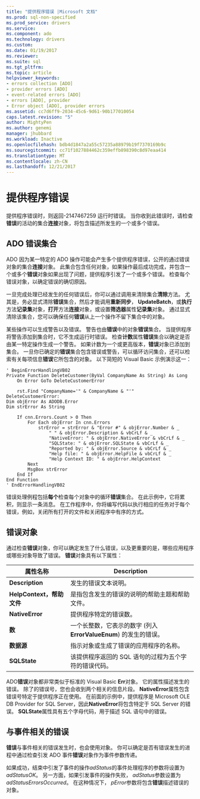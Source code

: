 ```yaml
---
title: "提供程序错误 |Microsoft 文档"
ms.prod: sql-non-specified
ms.prod_service: drivers
ms.service: 
ms.component: ado
ms.technology: drivers
ms.custom: 
ms.date: 01/19/2017
ms.reviewer: 
ms.suite: sql
ms.tgt_pltfrm: 
ms.topic: article
helpviewer_keywords:
- errors collection [ADO]
- provider errors [ADO]
- event-related errors [ADO]
- errors [ADO], provider
- Error object [ADO], provider errors
ms.assetid: cc7d6ff9-2034-45c6-9d61-90b177010054
caps.latest.revision: "5"
author: MightyPen
ms.author: genemi
manager: jhubbard
ms.workload: Inactive
ms.openlocfilehash: bdb4d1847a2a55c57235a88979b19f7370169b9c
ms.sourcegitcommit: cc71f1027884462c359effb898390c8d97eaa414
ms.translationtype: MT
ms.contentlocale: zh-CN
ms.lasthandoff: 12/21/2017
---
```

# <a name="provider-errors"></a>提供程序错误
提供程序错误时，则返回-2147467259 运行时错误。 当你收到此错误时，请检查**错误**的活动的集合**连接**对象，将包含描述所发生的一个或多个错误。  
  
## <a name="the-ado-errors-collection"></a>ADO 错误集合  
 ADO 因为某一特定的 ADO 操作可能会产生多个提供程序错误，公开的通过错误对象的集合**连接**对象。 此集合包含任何对象，如果操作最后成功完成，并包含一个或多个**错误**对象如果出现了问题，提供程序引发了一个或多个错误。 检查每个错误对象，以确定错误的确切原因。  
  
 一旦完成处理已经发生的任何错误后，你可以通过调用来清除集合**清除**方法。 尤其是，务必显式清除**错误**集合，然后才能调用**重新同步**， **UpdateBatch**，或**执行**方法**记录集**对象，**打开**方法**连接**对象，或设置**筛选器**属性**记录集**对象。 通过显式清除该集合，您可以确保任何**错误**从上一个操作不留下集合中的对象。  
  
 某些操作可以生成警告以及错误。 警告也由**错误**中的对象**错误**集合。 当提供程序将警告添加到集合时，它不生成运行时错误。 检查**计数**属性**错误**集合以确定是否由某一特定操作生成一个警告。 如果计数为一个或更高版本，**错误**对象已添加到集合。 一旦你已确定的**错误**集合包含错误或警告，可以循环访问集合，还可以检索有关每项信息**错误**它所包含的对象。 以下简短的 Visual Basic 示例演示这一：  
  
```  
' BeginErrorHandlingVB02  
Private Function DeleteCustomer(ByVal CompanyName As String) As Long  
    On Error GoTo DeleteCustomerError  
  
    rst.Find "CompanyName='" & CompanyName & "'"  
DeleteCustomerError:  
Dim objError As ADODB.Error  
Dim strError As String  
  
    If cnn.Errors.Count > 0 Then  
        For Each objError In cnn.Errors  
            strError = strError & "Error #" & objError.Number & _  
                " " & objError.Description & vbCrLf & _  
                "NativeError: " & objError.NativeError & vbCrLf & _  
                "SQLState: " & objError.SQLState & vbCrLf & _  
                "Reported by: " & objError.Source & vbCrLf & _  
                "Help file: " & objError.HelpFile & vbCrLf & _  
                "Help Context ID: " & objError.HelpContext  
        Next  
        MsgBox strError  
    End If  
End Function  
' EndErrorHandlingVB02  
```  
  
 错误处理例程包括**每个**检查每个对象中的循环**错误**集合。 在此示例中，它将累积，则显示一条消息。 在工作程序中，你将编写代码以执行相应的任务对于每个错误，例如，关闭所有打开的文件和关闭程序中有序的方式。  
  
## <a name="the-error-object"></a>错误对象  
 通过检查**错误**对象，你可以确定发生了什么错误，以及更重要的是，哪些应用程序或哪些对象导致了错误。 **错误**对象具有以下属性：  
  
|属性名称|Description|  
|-------------------|-----------------|  
|**Description**|发生的错误文本说明。|  
|**HelpContext，帮助文件**|是指包含发生的错误的说明的帮助主题和帮助文件。|  
|**NativeError**|提供程序特定的错误数。|  
|**数**|一个长整数，它表示的数字 (列入**ErrorValueEnum**) 的发生的错误。|  
|**数据源**|指示对象或生成了错误的应用程序的名称。|  
|**SQLState**|该提供程序返回的 SQL 语句的过程为五个字符的错误代码。|  
  
 ADO**错误**对象都非常类似于标准的 Visual Basic **Err**对象。 它的属性描述发生的错误。 除了的错误号，您也会收到两个相关的信息片段。 **NativeError**属性包含错误号特定于提供程序正在使用。 在前面的示例中，提供程序是 Microsoft OLE DB Provider for SQL Server，因此**NativeError**将包含特定于 SQL Server 的错误。 **SQLState**属性具有五个字母代码，用于描述 SQL 语句中的错误。  
  
## <a name="event-related-errors"></a>与事件相关的错误  
 **错误**与事件相关的错误发生时，也会使用对象。 你可以确定是否有错误发生的进程中通过检查引发 ADO 事件**错误**对象作为事件参数传递。  
  
 如果成功，结束中引发了事件的操作*adStatus*的事件处理程序的参数将设置为*adStatusOK*。 另一方面，如果引发事件的操作失败， *adStatus*参数设置为*adStatusErrorsOccurred*。 在这种情况下， *pError*参数将包含**错误**描述错误的对象。
